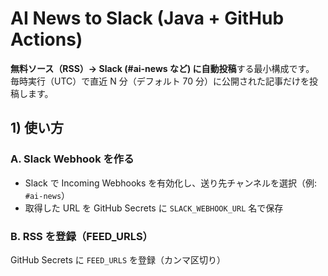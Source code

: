 # AI News to Slack (Java + GitHub Actions)

**無料ソース（RSS）→ Slack (#ai-news など) に自動投稿**する最小構成です。  
毎時実行（UTC）で直近 N 分（デフォルト 70 分）に公開された記事だけを投稿します。

## 1) 使い方

### A. Slack Webhook を作る
- Slack で Incoming Webhooks を有効化し、送り先チャンネルを選択（例: `#ai-news`）
- 取得した URL を GitHub Secrets に `SLACK_WEBHOOK_URL` 名で保存

### B. RSS を登録（FEED_URLS）
GitHub Secrets に `FEED_URLS` を登録（カンマ区切り）
